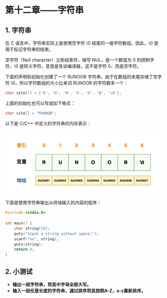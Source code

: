 # 第十二章——字符串

## 1. 字符串

在 C 语言中，字符串实际上是使用空字符 \0 结尾的一维字符数组。因此，\0 是用于标记字符串的结束。

空字符（Null character）又称结束符，缩写 NUL，是一个数值为 0 的控制字符，\0 是转义字符，意思是告诉编译器，这不是字符 0，而是空字符。

下面的声明和初始化创建了一个 RUNOOB 字符串。由于在数组的末尾存储了空字符 \0，所以字符数组的大小比单词 RUNOOB 的字符数多一个：

```c
char site[7] = {'R', 'U', 'N', 'O', 'O', 'B', '\0'};
```

上面的初始化也可以写成如下格式：

```c
char site[] = "RUNOOB";
```

以下是 C/C++ 中定义的字符串的内存表示：

![](images/12-1.png)

下面是使用字符串输出从终端输入的内容的程序：

```c
#include <stdio.h>

int main() {
    char string[50];
    puts("Input a string without space:");
    scanf("%s", string);
    puts(string);
    return 0;
}
```

## 2. 小测试

- **输出一段字符串，将其中字母全部大写。**
- **输入一段任意长度的字符串，通过排序将其按照A-Z，a-z重新排序。**